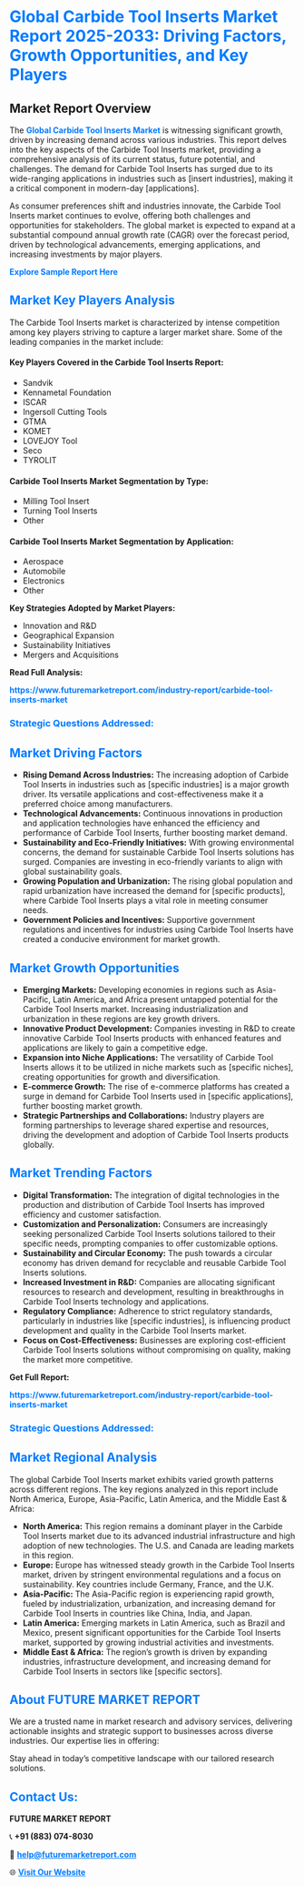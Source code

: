<h1 style="color: #007BFF;">Global Carbide Tool Inserts Market Report 2025-2033: Driving Factors, Growth Opportunities, and Key Players</h1>

<section id="overview">
<h2>Market Report Overview</h2>
<p>The <a href="https://www.futuremarketreport.com/industry-report/carbide-tool-inserts-market" style="color: #007BFF; text-decoration: none;"><strong>Global Carbide Tool Inserts Market</strong></a> is witnessing significant growth, driven by increasing demand across various industries. This report delves into the key aspects of the Carbide Tool Inserts market, providing a comprehensive analysis of its current status, future potential, and challenges. The demand for Carbide Tool Inserts has surged due to its wide-ranging applications in industries such as [insert industries], making it a critical component in modern-day [applications].</p>
<p>As consumer preferences shift and industries innovate, the Carbide Tool Inserts market continues to evolve, offering both challenges and opportunities for stakeholders. The global market is expected to expand at a substantial compound annual growth rate (CAGR) over the forecast period, driven by technological advancements, emerging applications, and increasing investments by major players.</p>
</section>

<section id="overview">
<p><a href="https://www.futuremarketreport.com/request-sample/reportId=83953" style="color: #007BFF; text-decoration: none;"><strong>Explore Sample Report Here</strong></a></p>
</section>

<section id="key-players">
<h2 style="color: #007BFF;">Market Key Players Analysis</h2>
<p>The Carbide Tool Inserts market is characterized by intense competition among key players striving to capture a larger market share. Some of the leading companies in the market include:</p>
<h4>Key Players Covered in the Carbide Tool Inserts Report:</h4>
<ul><li>Sandvik</li><li>Kennametal Foundation</li><li>ISCAR</li><li>Ingersoll Cutting Tools</li><li>GTMA</li><li>KOMET</li><li>LOVEJOY Tool</li><li>Seco</li><li>TYROLIT</li></ul>
<h4>Carbide Tool Inserts Market Segmentation by Type:</h4>
<ul><li>Milling Tool Insert</li><li>Turning Tool Inserts</li><li>Other</li></ul>

<h4>Carbide Tool Inserts Market Segmentation by Application:</h4>
<ul><li>Aerospace</li><li>Automobile</li><li>Electronics</li><li>Other</li></ul>
<p><strong>Key Strategies Adopted by Market Players:</strong></p>
<ul>
<li>Innovation and R&D</li>
<li>Geographical Expansion</li>
<li>Sustainability Initiatives</li>
<li>Mergers and Acquisitions</li>
</ul>
</section>

<section>
<p><strong>Read Full Analysis: </strong></p><a href="https://www.futuremarketreport.com/industry-report/carbide-tool-inserts-market" style="color: #007BFF; text-decoration: none;"><strong>https://www.futuremarketreport.com/industry-report/carbide-tool-inserts-market</strong></a>
<h3 style="color: #007BFF;">Strategic Questions Addressed:</h3>
</section>

<section id="driving-factors">
<h2 style="color: #007BFF;">Market Driving Factors</h2>
<ul>
<li><strong>Rising Demand Across Industries:</strong> The increasing adoption of Carbide Tool Inserts in industries such as [specific industries] is a major growth driver. Its versatile applications and cost-effectiveness make it a preferred choice among manufacturers.</li>
<li><strong>Technological Advancements:</strong> Continuous innovations in production and application technologies have enhanced the efficiency and performance of Carbide Tool Inserts, further boosting market demand.</li>
<li><strong>Sustainability and Eco-Friendly Initiatives:</strong> With growing environmental concerns, the demand for sustainable Carbide Tool Inserts solutions has surged. Companies are investing in eco-friendly variants to align with global sustainability goals.</li>
<li><strong>Growing Population and Urbanization:</strong> The rising global population and rapid urbanization have increased the demand for [specific products], where Carbide Tool Inserts plays a vital role in meeting consumer needs.</li>
<li><strong>Government Policies and Incentives:</strong> Supportive government regulations and incentives for industries using Carbide Tool Inserts have created a conducive environment for market growth.</li>
</ul>
</section>

<section id="growth-opportunities">
<h2 style="color: #007BFF;">Market Growth Opportunities</h2>
<ul>
<li><strong>Emerging Markets:</strong> Developing economies in regions such as Asia-Pacific, Latin America, and Africa present untapped potential for the Carbide Tool Inserts market. Increasing industrialization and urbanization in these regions are key growth drivers.</li>
<li><strong>Innovative Product Development:</strong> Companies investing in R&D to create innovative Carbide Tool Inserts products with enhanced features and applications are likely to gain a competitive edge.</li>
<li><strong>Expansion into Niche Applications:</strong> The versatility of Carbide Tool Inserts allows it to be utilized in niche markets such as [specific niches], creating opportunities for growth and diversification.</li>
<li><strong>E-commerce Growth:</strong> The rise of e-commerce platforms has created a surge in demand for Carbide Tool Inserts used in [specific applications], further boosting market growth.</li>
<li><strong>Strategic Partnerships and Collaborations:</strong> Industry players are forming partnerships to leverage shared expertise and resources, driving the development and adoption of Carbide Tool Inserts products globally.</li>
</ul>
</section>

<section id="trending-factors">
<h2 style="color: #007BFF;">Market Trending Factors</h2>
<ul>
<li><strong>Digital Transformation:</strong> The integration of digital technologies in the production and distribution of Carbide Tool Inserts has improved efficiency and customer satisfaction.</li>
<li><strong>Customization and Personalization:</strong> Consumers are increasingly seeking personalized Carbide Tool Inserts solutions tailored to their specific needs, prompting companies to offer customizable options.</li>
<li><strong>Sustainability and Circular Economy:</strong> The push towards a circular economy has driven demand for recyclable and reusable Carbide Tool Inserts solutions.</li>
<li><strong>Increased Investment in R&D:</strong> Companies are allocating significant resources to research and development, resulting in breakthroughs in Carbide Tool Inserts technology and applications.</li>
<li><strong>Regulatory Compliance:</strong> Adherence to strict regulatory standards, particularly in industries like [specific industries], is influencing product development and quality in the Carbide Tool Inserts market.</li>
<li><strong>Focus on Cost-Effectiveness:</strong> Businesses are exploring cost-efficient Carbide Tool Inserts solutions without compromising on quality, making the market more competitive.</li>
</ul>
</section>

<section>
<p><strong>Get Full Report: </strong></p><a href="https://www.futuremarketreport.com/industry-report/carbide-tool-inserts-market" style="color: #007BFF; text-decoration: none;"><strong>https://www.futuremarketreport.com/industry-report/carbide-tool-inserts-market</strong></a>
<h3 style="color: #007BFF;">Strategic Questions Addressed:</h3>
</section>


<section id="regional-analysis">
<h2 style="color: #007BFF;">Market Regional Analysis</h2>
<p>The global Carbide Tool Inserts market exhibits varied growth patterns across different regions. The key regions analyzed in this report include North America, Europe, Asia-Pacific, Latin America, and the Middle East & Africa:</p>
<ul>
<li><strong>North America:</strong> This region remains a dominant player in the Carbide Tool Inserts market due to its advanced industrial infrastructure and high adoption of new technologies. The U.S. and Canada are leading markets in this region.</li>
<li><strong>Europe:</strong> Europe has witnessed steady growth in the Carbide Tool Inserts market, driven by stringent environmental regulations and a focus on sustainability. Key countries include Germany, France, and the U.K.</li>
<li><strong>Asia-Pacific:</strong> The Asia-Pacific region is experiencing rapid growth, fueled by industrialization, urbanization, and increasing demand for Carbide Tool Inserts in countries like China, India, and Japan.</li>
<li><strong>Latin America:</strong> Emerging markets in Latin America, such as Brazil and Mexico, present significant opportunities for the Carbide Tool Inserts market, supported by growing industrial activities and investments.</li>
<li><strong>Middle East & Africa:</strong> The region’s growth is driven by expanding industries, infrastructure development, and increasing demand for Carbide Tool Inserts in sectors like [specific sectors].</li>
</ul>
</section>

<footer>
<h2 style="color: #007BFF;">About FUTURE MARKET REPORT</h2>
<p>We are a trusted name in market research and advisory services, delivering actionable insights and strategic support to businesses across diverse industries. Our expertise lies in offering:</p>

<p>Stay ahead in today’s competitive landscape with our tailored research solutions.</p>

<h2 style="color: #007BFF;">Contact Us:</h2>
<p><strong>FUTURE MARKET REPORT</strong></p>
<p>📞 <strong>+91 (883) 074-8030</strong></p>
<p>📧 <strong><a href="mailto:help@futuremarketreport.com" style="color: #007BFF;">help@futuremarketreport.com</a></strong></p>
<p>🌐 <strong><a href="https://www.futuremarketreport.com/" style="color: #007BFF;">Visit Our Website</a></strong></p>
</footer>